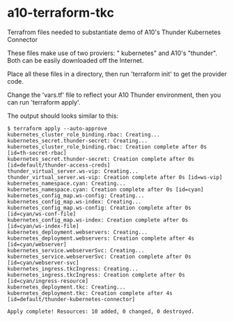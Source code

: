 # a10-terraform-tkc
Terrafrom files needed to substantiate demo of A10's Thunder Kubernetes Connector

These files make use of two proviers: " kubernetes" and A10's "thunder".  Both can be easily downloaded off the Internet.

Place all these files in a directory, then run 'terraform init' to get the provider code.

Change the 'vars.tf' file to reflect your A10 Thunder environment, then you can run 'terraform apply'.

The output should looks similar to this:

```
$ terraform apply --auto-approve
kubernetes_cluster_role_binding.rbac: Creating...
kubernetes_secret.thunder-secret: Creating...
kubernetes_cluster_role_binding.rbac: Creation complete after 0s [id=th-secret-rbac]
kubernetes_secret.thunder-secret: Creation complete after 0s [id=default/thunder-access-creds]
thunder_virtual_server.ws-vip: Creating...
thunder_virtual_server.ws-vip: Creation complete after 0s [id=ws-vip]
kubernetes_namespace.cyan: Creating...
kubernetes_namespace.cyan: Creation complete after 0s [id=cyan]
kubernetes_config_map.ws-config: Creating...
kubernetes_config_map.ws-index: Creating...
kubernetes_config_map.ws-config: Creation complete after 0s [id=cyan/ws-conf-file]
kubernetes_config_map.ws-index: Creation complete after 0s [id=cyan/ws-index-file]
kubernetes_deployment.webservers: Creating...
kubernetes_deployment.webservers: Creation complete after 4s [id=cyan/webserver]
kubernetes_service.webserverSvc: Creating...
kubernetes_service.webserverSvc: Creation complete after 0s [id=cyan/webserver-svc]
kubernetes_ingress.tkcIngress: Creating...
kubernetes_ingress.tkcIngress: Creation complete after 0s [id=cyan/ingress-resource]
kubernetes_deployment.tkc: Creating...
kubernetes_deployment.tkc: Creation complete after 4s [id=default/thunder-kubernetes-connector]

Apply complete! Resources: 10 added, 0 changed, 0 destroyed. 
```


